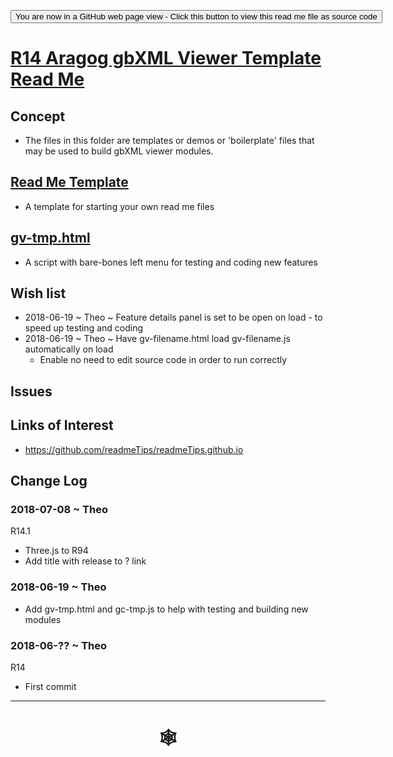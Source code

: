 <span style=display:none; >[You are now in a GitHub source code view - click this link to view Read Me file as a web page](http://www.ladybug.tools/spider/index.html#gbxml-viewer/r14/gv-tmp-template/README.md "View file as a web page." ) </span>

<div><input type=button onclick="window.location.href='https://github.com/ladybug-tools/spider/blob/master/gbxml-viewer/r14/gv-tmp-template/README-template.md'";
value='You are now in a GitHub web page view - Click this button to view this read me file as source code' ></div>

# [R14 Aragog gbXML Viewer Template Read Me]( #gbxml-viewer/r14/gv-tmp-template/README-template.md )

<!--
<iframe class=iframeReadMe src=http://www.ladybug.tools/spider/gbxml-viewer/r14/gv-tmp-template/gv-tmp.html width=100% height=400px >Iframes are not displayed on github.com</iframe>

## Full screen test script: [gbXML Viewer Template]( http://www.ladybug.tools/spider/gbxml-viewer/r14/gv-tmp-template/gv-tmp.html )
-->

## Concept

* The files in this folder are templates or demos or 'boilerplate' files that may be used to build gbXML viewer modules.

## [Read Me Template]( http://www.ladybug.tools/spider/index.html#gbxml-viewer/r14/gv-tmp-template/README-template.md )

* A template for starting your own read me files

## [gv-tmp.html]( http://www.ladybug.tools/spider/index.html#gbxml-viewer/r14/gv-tmp-template/gv-tmp.html )

* A script with bare-bones left menu for testing and coding new features

## Wish list

* 2018-06-19 ~ Theo ~ Feature details panel is set to be open on load - to speed up testing and coding
* 2018-06-19 ~ Theo ~ Have gv-filename.html load gv-filename.js automatically on load
	* Enable no need to edit source code in order to run correctly


## Issues



## Links of Interest

* https://github.com/readmeTips/readmeTips.github.io

## Change Log


### 2018-07-08 ~ Theo

R14.1
* Three.js to R94
* Add title with release to ? link


### 2018-06-19 ~ Theo

* Add gv-tmp.html and gc-tmp.js to help with testing and building new modules


### 2018-06-?? ~ Theo

R14
* First commit

***

# <center title="hello!" ><a href=javascript:window.scrollTo(0,0); style=text-decoration:none; > &#x1f578; </a></center>



